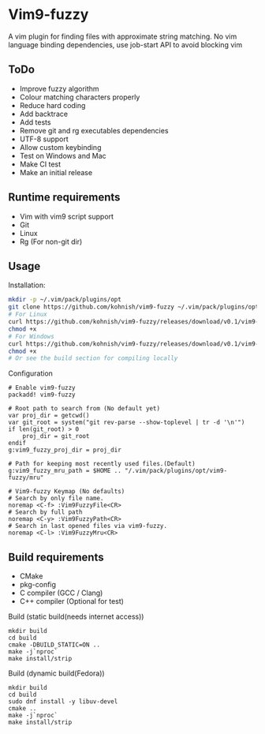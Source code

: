 Vim9-fuzzy
=========

A vim plugin for finding files with approximate string matching.
No vim language binding dependencies, use job-start API to avoid blocking vim

ToDo
----
 - Improve fuzzy algorithm
 - Colour matching characters properly
 - Reduce hard coding
 - Add backtrace
 - Add tests
 - Remove git and rg executables dependencies
 - UTF-8 support
 - Allow custom keybinding
 - Test on Windows and Mac
 - Make CI test
 - Make an initial release

Runtime requirements
--------------------
 - Vim with vim9 script support
 - Git
 - Linux
 - Rg (For non-git dir)

Usage
-----
Installation:
```sh
mkdir -p ~/.vim/pack/plugins/opt
git clone https://github.com/kohnish/vim9-fuzzy ~/.vim/pack/plugins/opt/vim9-fuzzy
# For Linux 
curl https://github.com/kohnish/vim9-fuzzy/releases/download/v0.1/vim9-fuzzy-linux-x86-64 -o ~/.vim/pack/plugins/opt/vim9-fuzzy/bin/vim9-fuzzy ~/.vim/pack/plugins/opt/vim9-fuzzy/bin/vim9-fuzzy
chmod +x 
# For Windows
curl https://github.com/kohnish/vim9-fuzzy/releases/download/v0.1/vim9-fuzzy-win-x86-64 -o ~/.vim/pack/plugins/opt/vim9-fuzzy/bin/vim9-fuzzy.exe
chmod +x 
# Or see the build section for compiling locally


```
Configuration
```vim
# Enable vim9-fuzzy
packadd! vim9-fuzzy

# Root path to search from (No default yet)
var proj_dir = getcwd()
var git_root = system("git rev-parse --show-toplevel | tr -d '\n'")
if len(git_root) > 0
    proj_dir = git_root
endif
g:vim9_fuzzy_proj_dir = proj_dir

# Path for keeping most recently used files.(Default)
g:vim9_fuzzy_mru_path = $HOME .. "/.vim/pack/plugins/opt/vim9-fuzzy/mru"

# Vim9-fuzzy Keymap (No defaults)
# Search by only file name.
noremap <C-f> :Vim9FuzzyFile<CR>
# Search by full path
noremap <C-y> :Vim9FuzzyPath<CR>
# Search in last opened files via vim9-fuzzy.
noremap <C-l> :Vim9FuzzyMru<CR>
```

Build requirements
------------------
 - CMake
 - pkg-config
 - C compiler (GCC / Clang)
 - C++ compiler (Optional for test)  
  

Build (static build(needs internet access))
```shell
mkdir build
cd build
cmake -DBUILD_STATIC=ON ..
make -j`nproc`
make install/strip
```

Build (dynamic build(Fedora))
```shell
mkdir build
cd build
sudo dnf install -y libuv-devel
cmake ..
make -j`nproc`
make install/strip
```
